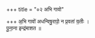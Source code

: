 +++
title = "०२ अभि गावो"

+++
अ॒भि गावो॑ अधन्विषु॒रापो॒ न प्र॒वता॑ य॒तीः ।  
पु॒ना॒ना इन्द्र॑माशत ॥